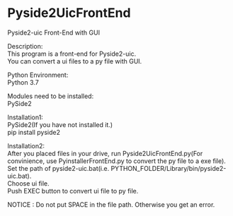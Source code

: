 # Pyside2UicFrontEnd
Pyside2-uic Front-End with GUI

Description:  
This program is a front-end for Pyside2-uic.  
You can convert a ui files to a py file with GUI.
  
Python Environment:  
Python 3.7  

Modules need to be installed:  
PySide2  
  
Installation1:  
PySide2(If you have not installed it.)  
pip install pyside2  
  
Installation2:  
After you placed files in your drive, run Pyside2UicFrontEnd.py(For convinience, use PyinstallerFrontEnd.py to convert the py file to a exe file).  
Set the path of pyside2-uic.bat(i.e. PYTHON_FOLDER/Library/bin/pyside2-uic.bat).  
Choose ui file.  
Push EXEC button to convert ui file to py file.  

NOTICE : Do not put SPACE in the file path. Otherwise you get an error. 
